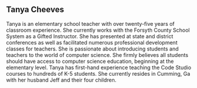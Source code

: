 ## Tanya Cheeves

Tanya is an elementary school teacher with over twenty-five years of classroom experience. She currently works with the Forsyth County School System as a Gifted Instructor. She has presented at state and district conferences as well as facilitated numerous professional development classes for teachers. She is passionate about introducing students and teachers to the world of computer science. She firmly believes all students should have access to computer science education, beginning at the elementary level. Tanya has first-hand experience teaching the Code Studio courses to hundreds of K-5 students. She currently resides in Cumming, Ga with her husband Jeff and their four children.